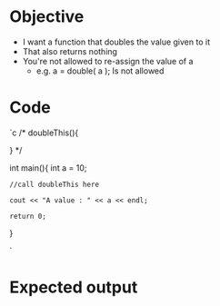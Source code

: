 # Objective
* I want a function that doubles the value given to it
* That also returns nothing
* You're not allowed to re-assign the value of a
    * e.g. a = double( a ); Is not allowed

# Code

`c
/*
doubleThis(){

}
*/

int main(){
    int a = 10;

    //call doubleThis here

    cout << "A value : " << a << endl;

    return 0;
}

`

# Expected output
